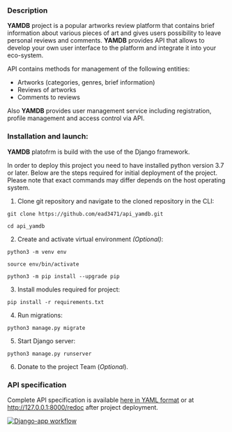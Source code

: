 ### Description

**YAMDB** project is a popular artworks review platform that contains brief information about various pieces of art and gives users possibility to leave personal reviews and comments.
**YAMDB** provides API that allows to develop your own user interface to the platform and integrate it into your eco-system.

API contains methods for management of the following entities:
- Artworks (categories, genres, brief information)
- Reviews of artworks
- Comments to reviews

Also **YAMDB** provides user management service including registration, profile management and access control via API.

### Installation and launch:

**YAMDB** platofrm is build with the use of the Django framework.

In order to deploy this project you need to have installed python version 3.7 or later. Below are the steps required for initial deployment of the project. Please note that exact commands may differ depends on the host operating system.

1. Clone git repository and navigate to the cloned repository in the CLI:

```
git clone https://github.com/ead3471/api_yamdb.git
```

```
cd api_yamdb
```

2. Create and activate virtual environment *(Optional)*:

```
python3 -m venv env
```

```
source env/bin/activate
```

```
python3 -m pip install --upgrade pip
```

3. Install modules required for project:

```
pip install -r requirements.txt
```

4. Run migrations:

```
python3 manage.py migrate
```

5. Start Django server:

```
python3 manage.py runserver
```

6. Donate to the project Team (*Optional*).

### API specification

Complete API specification is available [here in YAML format](https://github.com/ead3471/api_yamdb/blob/master/api_yamdb/static/redoc.yaml) or at http://127.0.0.1:8000/redoc after project deployment.


[![Django-app workflow](https://github.com/ead3471/yamdb_final/actions/workflows/yamdb_workflow.yml/badge.svg)](https://github.com/ead3471/yamdb_final/actions/workflows/yamdb_workflow.yml)